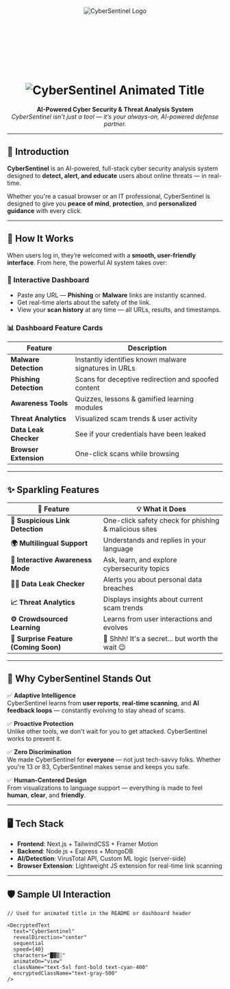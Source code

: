 <div style="height:220px; overflow:hidden; display:flex; justify-content:center; align-items:center; padding:0; margin:0;">
  <img 
    src="https://drive.google.com/uc?export=view&id=1OYUSKFz1ZstoBPcLU6xxBcBBqQPSWBfh" 
    alt="CyberSentinel Logo"
    style="margin-top:-40px; height:auto; max-height:300px; object-fit:cover;" />
</div>



<h1 align="center">
  <img src="https://yourdomain.com/animated-title.gif" alt="CyberSentinel Animated Title" />
</h1>

<p align="center">
  <b>AI-Powered Cyber Security & Threat Analysis System</b><br/>
  <i>CyberSentinel isn’t just a tool — it’s your always-on, AI-powered defense partner.</i>
</p>

---

## 🚀 Introduction

**CyberSentinel** is an AI-powered, full-stack cyber security analysis system designed to **detect, alert, and educate** users about online threats — in real-time.

Whether you're a casual browser or an IT professional, CyberSentinel is designed to give you **peace of mind**, **protection**, and **personalized guidance** with every click.

---

## 🧠 How It Works

When users log in, they’re welcomed with a **smooth, user-friendly interface**. From here, the powerful AI system takes over:

### 🔐 Interactive Dashboard

- Paste any URL — **Phishing** or **Malware** links are instantly scanned.
- Get real-time alerts about the safety of the link.
- View your **scan history** at any time — all URLs, results, and timestamps.

### 📊 Dashboard Feature Cards

| Feature | Description |
|--------|-------------|
| **Malware Detection** | Instantly identifies known malware signatures in URLs |
| **Phishing Detection** | Scans for deceptive redirection and spoofed content |
| **Awareness Tools** | Quizzes, lessons & gamified learning modules |
| **Threat Analytics** | Visualized scam trends & user activity |
| **Data Leak Checker** | See if your credentials have been leaked |
| **Browser Extension** | One-click scans while browsing |

---

## ✨ Sparkling Features

| 🌟 Feature | 💡 What it Does |
|-----------|----------------|
| **🚨 Suspicious Link Detection** | One-click safety check for phishing & malicious sites |
| **🌍 Multilingual Support** | Understands and replies in your language |
| **🧠 Interactive Awareness Mode** | Ask, learn, and explore cybersecurity topics |
| **🕵️‍♂️ Data Leak Checker** | Alerts you about personal data breaches |
| **📈 Threat Analytics** | Displays insights about current scam trends |
| **⚙️ Crowdsourced Learning** | Learns from user interactions and evolves |
| **🎁 Surprise Feature (Coming Soon)** | 🚧 Shhh! It's a secret... but worth the wait 😉 |

---

## 🤖 Why CyberSentinel Stands Out

✅ **Adaptive Intelligence**  
CyberSentinel learns from **user reports**, **real-time scanning**, and **AI feedback loops** — constantly evolving to stay ahead of scams.

✅ **Proactive Protection**  
Unlike other tools, we don't wait for you to get attacked. CyberSentinel works to prevent it.

✅ **Zero Discrimination**  
We made CyberSentinel for **everyone** — not just tech-savvy folks. Whether you're 13 or 83, CyberSentinel makes sense and keeps you safe.

✅ **Human-Centered Design**  
From visualizations to language support — everything is made to feel **human**, **clear**, and **friendly**.

---

## 🖥️ Tech Stack

- **Frontend**: Next.js + TailwindCSS + Framer Motion
- **Backend**: Node.js + Express + MongoDB
- **AI/Detection**: VirusTotal API, Custom ML logic (server-side)
- **Browser Extension**: Lightweight JS extension for real-time link scanning

---

## 🛡 Sample UI Interaction

```tsx
// Used for animated title in the README or dashboard header

<DecryptedText
  text="CyberSentinel"
  revealDirection="center"
  sequential
  speed={40}
  characters="█▓▒░"
  animateOn="view"
  className="text-5xl font-bold text-cyan-400"
  encryptedClassName="text-gray-500"
/>
